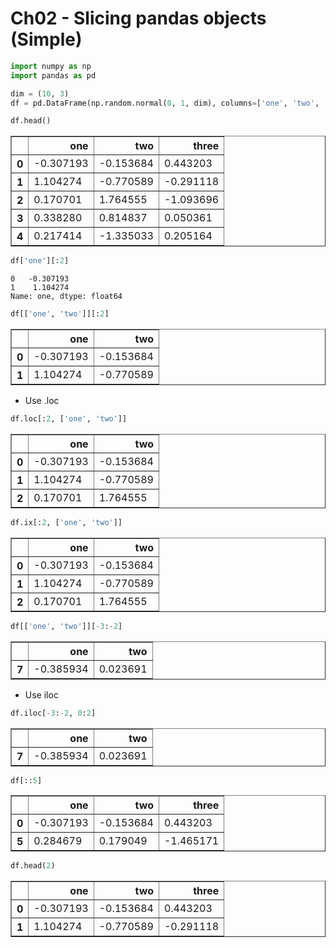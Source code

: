 
# Ch02 - Slicing pandas objects (Simple)


```python
import numpy as np
import pandas as pd
```


```python
dim = (10, 3)
df = pd.DataFrame(np.random.normal(0, 1, dim), columns=['one', 'two', 'three'])
```


```python
df.head()
```




<div>
<table border="1" class="dataframe">
  <thead>
    <tr style="text-align: right;">
      <th></th>
      <th>one</th>
      <th>two</th>
      <th>three</th>
    </tr>
  </thead>
  <tbody>
    <tr>
      <th>0</th>
      <td>-0.307193</td>
      <td>-0.153684</td>
      <td>0.443203</td>
    </tr>
    <tr>
      <th>1</th>
      <td>1.104274</td>
      <td>-0.770589</td>
      <td>-0.291118</td>
    </tr>
    <tr>
      <th>2</th>
      <td>0.170701</td>
      <td>1.764555</td>
      <td>-1.093696</td>
    </tr>
    <tr>
      <th>3</th>
      <td>0.338280</td>
      <td>0.814837</td>
      <td>0.050361</td>
    </tr>
    <tr>
      <th>4</th>
      <td>0.217414</td>
      <td>-1.335033</td>
      <td>0.205164</td>
    </tr>
  </tbody>
</table>
</div>




```python
df['one'][:2]
```




    0   -0.307193
    1    1.104274
    Name: one, dtype: float64




```python
df[['one', 'two']][:2]
```




<div>
<table border="1" class="dataframe">
  <thead>
    <tr style="text-align: right;">
      <th></th>
      <th>one</th>
      <th>two</th>
    </tr>
  </thead>
  <tbody>
    <tr>
      <th>0</th>
      <td>-0.307193</td>
      <td>-0.153684</td>
    </tr>
    <tr>
      <th>1</th>
      <td>1.104274</td>
      <td>-0.770589</td>
    </tr>
  </tbody>
</table>
</div>



* Use .loc


```python
df.loc[:2, ['one', 'two']]
```




<div>
<table border="1" class="dataframe">
  <thead>
    <tr style="text-align: right;">
      <th></th>
      <th>one</th>
      <th>two</th>
    </tr>
  </thead>
  <tbody>
    <tr>
      <th>0</th>
      <td>-0.307193</td>
      <td>-0.153684</td>
    </tr>
    <tr>
      <th>1</th>
      <td>1.104274</td>
      <td>-0.770589</td>
    </tr>
    <tr>
      <th>2</th>
      <td>0.170701</td>
      <td>1.764555</td>
    </tr>
  </tbody>
</table>
</div>




```python
df.ix[:2, ['one', 'two']]
```




<div>
<table border="1" class="dataframe">
  <thead>
    <tr style="text-align: right;">
      <th></th>
      <th>one</th>
      <th>two</th>
    </tr>
  </thead>
  <tbody>
    <tr>
      <th>0</th>
      <td>-0.307193</td>
      <td>-0.153684</td>
    </tr>
    <tr>
      <th>1</th>
      <td>1.104274</td>
      <td>-0.770589</td>
    </tr>
    <tr>
      <th>2</th>
      <td>0.170701</td>
      <td>1.764555</td>
    </tr>
  </tbody>
</table>
</div>




```python
df[['one', 'two']][-3:-2]
```




<div>
<table border="1" class="dataframe">
  <thead>
    <tr style="text-align: right;">
      <th></th>
      <th>one</th>
      <th>two</th>
    </tr>
  </thead>
  <tbody>
    <tr>
      <th>7</th>
      <td>-0.385934</td>
      <td>0.023691</td>
    </tr>
  </tbody>
</table>
</div>



* Use iloc


```python
df.iloc[-3:-2, 0:2]
```




<div>
<table border="1" class="dataframe">
  <thead>
    <tr style="text-align: right;">
      <th></th>
      <th>one</th>
      <th>two</th>
    </tr>
  </thead>
  <tbody>
    <tr>
      <th>7</th>
      <td>-0.385934</td>
      <td>0.023691</td>
    </tr>
  </tbody>
</table>
</div>




```python
df[::5]
```




<div>
<table border="1" class="dataframe">
  <thead>
    <tr style="text-align: right;">
      <th></th>
      <th>one</th>
      <th>two</th>
      <th>three</th>
    </tr>
  </thead>
  <tbody>
    <tr>
      <th>0</th>
      <td>-0.307193</td>
      <td>-0.153684</td>
      <td>0.443203</td>
    </tr>
    <tr>
      <th>5</th>
      <td>0.284679</td>
      <td>0.179049</td>
      <td>-1.465171</td>
    </tr>
  </tbody>
</table>
</div>




```python
df.head(2)
```




<div>
<table border="1" class="dataframe">
  <thead>
    <tr style="text-align: right;">
      <th></th>
      <th>one</th>
      <th>two</th>
      <th>three</th>
    </tr>
  </thead>
  <tbody>
    <tr>
      <th>0</th>
      <td>-0.307193</td>
      <td>-0.153684</td>
      <td>0.443203</td>
    </tr>
    <tr>
      <th>1</th>
      <td>1.104274</td>
      <td>-0.770589</td>
      <td>-0.291118</td>
    </tr>
  </tbody>
</table>
</div>




```python

```
